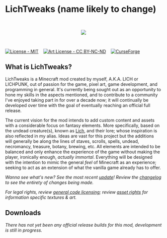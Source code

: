 # LichTweaks (name likely to change)

<br />

<p align="center">
  <img src="https://user-images.githubusercontent.com/111394123/221363964-08660709-1786-4c2f-8362-d5af43aabfe1.png"/>
</p>

<br />

[![License - MIT](https://img.shields.io/badge/License-MIT-134074)](https://github.com/LICHPUNK/lichtweaks/blob/master/LICENSE.txt)&nbsp; &nbsp;
[![Art License - CC BY-NC-ND](https://img.shields.io/badge/Art_License-CC_BY--NC--ND-5f6f92)](https://github.com/LICHPUNK/lichtweaks/blob/master/src/main/resources/assets/lichtweaks/textures/LICENSE.txt)&nbsp; &nbsp;
[![CurseForge](https://cf.way2muchnoise.eu/831321.svg)](https://www.curseforge.com/minecraft/mc-mods/lichtweaks)&nbsp; &nbsp;

## What is LichTweaks?

LichTweaks is a Minecraft mod created by myself, A.K.A. LICH or LICHPUNK, out of passion for the game, pixel art, game development, and programming in general. It's currently being sought out as an opportunity to hone my skills in the aspects mentioned, and to contribute to a community I've enjoyed taking part in for over a decade now; it will continually be developed over time with the goal of eventually reaching an official full release. 


The current vision for the mod intends to add custom content and assets with a considerable focus on fantasy elements. More specifically, based on the undead creature(s), known as [Lich](https://en.wikipedia.org/wiki/Lich), and their lore; whose inspiration is also reflected in my alias. Ideas are vast for this project but the additions will generally be along the lines of staves, scrolls, spells, undead, necromancy, treasure, botany, brewing, etc. All elements are intended to be balanced and only enhance the experience of the game without making the player, ironically enough, *actually immortal*. Everything will be designed with the intention to mimic the general *feel* of Minecraft as an experience; seeking to act as an extension of what the vanilla game already has to offer.


*Wanna see what's new? See the most recent [update](https://github.com/LICHPUNK/lichtweaks/blob/master/CHANGELOG.md#22523)!*
*Review the [changelog](https://github.com/LICHPUNK/lichtweaks/blob/master/CHANGELOG.md) to see the entirety of changes being made.*

*For legal rights, review [general code licensing](https://github.com/LICHPUNK/lichtweaks/blob/master/LICENSE.txt); review [asset rights](https://github.com/LICHPUNK/lichtweaks/blob/master/src/main/resources/assets/lichtweaks/textures/LICENSE.txt) for information specific textures & art.*

## Downloads
*There has not yet been any official release builds for this mod, development is still in progress.*
